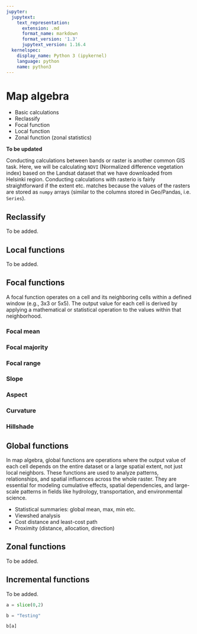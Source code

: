 ```yaml
---
jupyter:
  jupytext:
    text_representation:
      extension: .md
      format_name: markdown
      format_version: '1.3'
      jupytext_version: 1.16.4
  kernelspec:
    display_name: Python 3 (ipykernel)
    language: python
    name: python3
---
```


# Map algebra

- Basic calculations
- Reclassify
- Focal function
- Local function
- Zonal function (zonal statistics)

**To be updated**

Conducting calculations between bands or raster is another common GIS task. Here, we will be calculating `NDVI` (Normalized difference vegetation index) based on the Landsat dataset that we have downloaded from Helsinki region. Conducting calculations with rasterio is fairly straightforward if the extent etc. matches because the values of the rasters are stored as `numpy` arrays (similar to the columns stored in Geo/Pandas, i.e. `Series`).


## Reclassify

To be added. 


## Local functions

To be added. 


## Focal functions

A focal function operates on a cell and its neighboring cells within a defined window (e.g., 3x3 or 5x5). The output value for each cell is derived by applying a mathematical or statistical operation to the values within that neighborhood.

### Focal mean

### Focal majority

### Focal range


### Slope

### Aspect

### Curvature

### Hillshade


## Global functions

In map algebra, global functions are operations where the output value of each cell depends on the entire dataset or a large spatial extent, not just local neighbors. These functions are used to analyze patterns, relationships, and spatial influences across the whole raster. They are essential for modeling cumulative effects, spatial dependencies, and large-scale patterns in fields like hydrology, transportation, and environmental science.

- Statistical summaries: global mean, max, min etc.
- Viewshed analysis
- Cost distance and least-cost path
- Proximity (distance, allocation, direction)


## Zonal functions

To be added. 


## Incremental functions

To be added. 

```python
a = slice(0,2)
```

```python
b = "Testing"
```

```python
b[a]
```

```python

```
